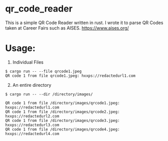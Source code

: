 # qr_code_reader

This is a simple QR Code Reader written in rust. I wrote it to parse QR Codes taken at Career Fairs such as AISES. https://www.aises.org/

# Usage:

1. Individual Files
```
$ cargo run -- --file qrcode1.jpeg
QR code 1 from file qrcode1.jpeg: hxxps://redactedurl1.com
```
2. An entire directory
```
$ cargo run -- --dir /directory/images/

QR code 1 from file /directory/images/qrcode1.jpeg: hxxps://redactedurl1.com
QR code 1 from file /directory/images/qrcode2.jpeg: hxxps://redactedurl2.com
QR code 1 from file /directory/images/qrcode3.jpeg: hxxps://redactedurl3.com
QR code 1 from file /directory/images/qrcode4.jpeg: hxxps://redactedurl4.com
```
